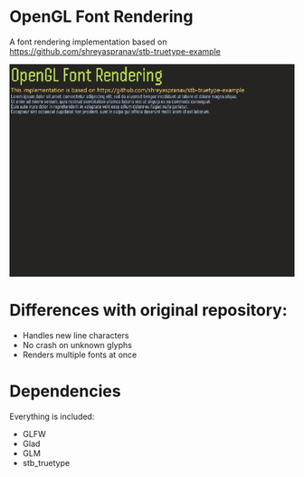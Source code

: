 # OpenGL Font Rendering
A font rendering implementation based on https://github.com/shreyaspranav/stb-truetype-example

![](example.png)

# Differences with original repository:
- Handles new line characters
- No crash on unknown glyphs
- Renders multiple fonts at once

# Dependencies
Everything is included:
- GLFW
- Glad
- GLM
- stb_truetype